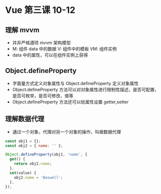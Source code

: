 # Vue 第三课 10-12

## 理解 mvvm

- 并非严格遵顼 mvvm 架构模型
- M: 组件 data 中的数据 V: 组件中的模板 VM: 组件实例
- data 中的属性，可以在组件实例上获得

## Object.defineProperty

- 字面量方式定义对象属性与 Object.defineProperty 定义对象属性
- Object.defineProperty 方法可以对对象属性进行限制性描述，是否可配置，是否可枚举，是否可修改，值等
- Object.defineProperty 方法还可以给属性设置 getter,setter

## 理解数据代理

- 通过一个对象，代理对另一个对象的操作，叫做数据代理

```js
const obj1 = {};
const obj2 = { name: '' };

Object.defineProperty(obj1, 'name', {
  get() {
    return obj2.name;
  },
  set(value) {
    obj2.name = 'Boswell';
  },
});
```
